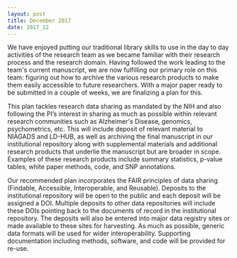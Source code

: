 ```yaml
---
layout: post
title: December 2017
date: 2017_12
---
```

We have enjoyed putting our traditional library skills to use in the day to day activities of the research team as we became familiar with their research process and the research domain.  Having followed the work leading to the team's current manuscript, we are now fulfilling  our primary role on this team: figuring out how to archive the various research products to make them easily accessible to future researchers.  With a major paper ready to be submitted in a couple of weeks, we are finalizing a plan for this.

This plan tackles research data sharing as mandated by the NIH and also following the PI’s interest in sharing as much as possible within relevant research communities such as Alzheimer's Disease, genomics, psychometrics, etc.   This will include deposit of relevant material to NIAGADS and LD-HUB, as well as archiving the final manuscript in our institutional repository along with supplemental materials and additional research products that underlie the manuscript but are broader in scope.  Examples of these research products include summary statistics, p-value tables, white paper methods, code, and SNP annotations.  

Our recommended plan incorporates the FAIR principles of data sharing (Findable, Accessible, Interoperable, and Reusable).   Deposits to the institutional repository will be open to the public and each deposit will be assigned a DOI.  Multiple deposits to other data repositories will include these DOIs pointing back to the documents of record in the institutional repository.  The deposits will also be entered into major data registry sites or made available to these sites for harvesting.  As much as possible, generic data formats will be used for wider interoperability.  Supporting documentation including methods, software, and code will be provided for re-use.
